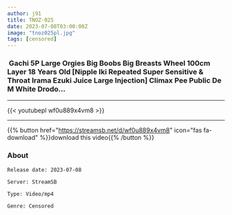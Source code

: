 ```yaml
---
author: j91
title: TNOZ-025
date: 2023-07-08T03:00:00Z
image: "tnoz025pl.jpg"
tags: [censored]
---
```


###  Gachi 5P Large Orgies Big Boobs Big Breasts Wheel 100cm Layer 18 Years Old [Nipple Iki Repeated Super Sensitive & Throat Irama Ezuki Juice Large Injection] Climax Pee Public De M White Drodo…
___

{{< youtubepl wf0u889x4vm8 >}}
___

{{% button href="https://streamsb.net/d/wf0u889x4vm8" icon="fas fa-download" %}}download this video{{% /button %}}
### About

`Release date: 2023-07-08`

`Server: StreamSB`

`Type: Video/mp4`

`Genre:	Censored`